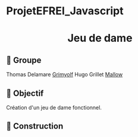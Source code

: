 # ProjetEFREI_Javascript

<h1 align="middle"> Jeu de dame </h1> 

## 👥 Groupe 
Thomas Delamare [Grimyolf](https://github.com/Grimyolf)
Hugo Grillet [Mallow](https://github.com/MallowBot)

## 🚧 Objectif
Création d'un jeu de dame fonctionnel.

## 🎈 Construction
